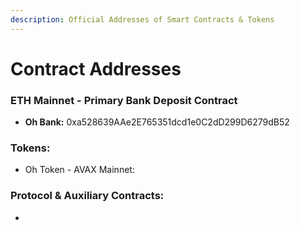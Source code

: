 ```yaml
---
description: Official Addresses of Smart Contracts & Tokens
---
```


# Contract Addresses

### ETH Mainnet - Primary Bank Deposit Contract

* **Oh Bank:** 0xa528639AAe2E765351dcd1e0C2dD299D6279dB52

### **Tokens:**&#x20;

* Oh Token - AVAX Mainnet:

### Protocol & Auxiliary Contracts:&#x20;

*

